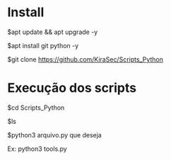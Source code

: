 # Install
$apt update && apt upgrade -y

$apt install git python -y

$git clone https://github.com/KiraSec/Scripts_Python

# Execução dos scripts
$cd Scripts_Python

$ls

$python3 arquivo.py que deseja

Ex: python3 tools.py
